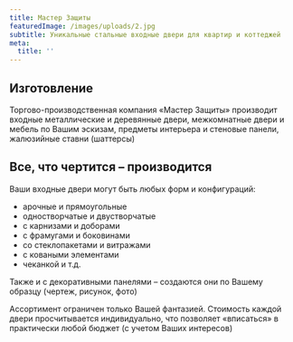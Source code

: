```yaml
---
title: Мастер Защиты
featuredImage: /images/uploads/2.jpg
subtitle: Уникальные стальные входные двери для квартир и коттеджей
meta:
  title: ''
---
```

## Изготовление

Торгово-производственная компания «Мастер Защиты» производит входные металлические и деревянные двери, межкомнатные двери и мебель по Вашим эскизам, предметы интерьера и стеновые панели, жалюзийные ставни (шаттерсы)

## Все, что чертится – производится

Ваши входные двери могут быть любых форм и конфигураций:

* арочные и прямоугольные
* одностворчатые и двустворчатые
* с карнизами и доборами
* с фрамугами и боковинами
* со стеклопакетами и витражами
* с коваными элементами
* чеканкой и т.д.

Также и с декоративными панелями – создаются они по Вашему образцу (чертеж, рисунок, фото)

Ассортимент ограничен только Вашей фантазией. Стоимость каждой двери просчитывается индивидуально, что позволяет «вписаться» в практически любой бюджет (с учетом Ваших интересов)
